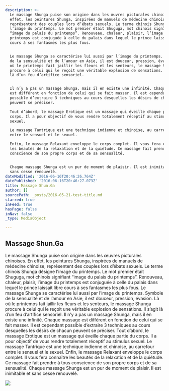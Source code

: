 ```yaml
---
description: >-
  Le massage Shunga puise son origine dans les œuvres picturales chinoises. En
  effet, les peintures Shunga, inspirées de manuels de médecine chinoise,
  représentent des couples lors d’ébats sexuels. Le terme chinois Shunga désigne
  l’image du printemps. Le mot premier était Shuguga, mot chinois signifiant
  “image du palais du printemps”. Renouveau, chaleur, plaisir, l’image du
  printemps est conjuguée à celle du palais dans lequel le prince laissait libre
  cours à ses fantasmes les plus fous.


  Le massage Shunga se caractérise lui aussi par l’image du printemps. Symbole
  de la sensualité et de l’amour en Asie, il est douceur, pression, évasion. Là
  où le printemps fait jaillir les fleurs et les senteurs, le massage Shunga
  procure à celui qui le reçoit une véritable explosion de sensations. Il s’agit
  là d’un feu d’artifice sensoriel.


  Il n’y a pas un massage Shunga, mais il en existe une infinité. Chaque massage
  est différent en fonction de celui qui se fait masser. Il est cependant
  possible d’extraire 3 techniques au cours desquelles les désirs de chacun
  peuvent se préciser.

  Tout d’abord, le massage Erotique est un massage qui éveille chaque partie du
  corps. Il a pour objectif de vous rendre totalement réceptif au stimulus
  sexuel.

  Le massage Tantrique est une technique indienne et chinoise, au carrefour
  entre le sensuel et le sexuel.

  Enfin, le massage Relaxant enveloppe le corps complet. Il vous fera connaître
  les beautés de la relaxation et de la quiétude. Ce massage fait prendre à tous
  conscience de son propre corps et de sa sensualité.


  Chaque massage Shunga est un pur de moment de plaisir. Il est inimitable et
  sans cesse renouvelé. 
dateModified: '2016-06-16T20:46:26.764Z'
datePublished: '2016-06-16T20:46:27.073Z'
title: Massage Shun.Ga
author: []
sourcePath: _posts/2016-05-21-test-title.md
starred: true
inFeed: true
hasPage: false
inNav: false
_type: MediaObject

---
```

<article style=""><h1>Massage Shun.Ga</h1><p>Le massage Shunga puise son origine dans les œuvres picturales chinoises. En effet, les peintures Shunga, inspirées de manuels de médecine chinoise, représentent des couples lors d’ébats sexuels. Le terme chinois Shunga désigne l’image du printemps. Le mot premier était Shuguga, mot chinois signifiant “image du palais du printemps”. Renouveau, chaleur, plaisir, l’image du printemps est conjuguée à celle du palais dans lequel le prince laissait libre cours à ses fantasmes les plus fous. Le massage Shunga se caractérise lui aussi par l’image du printemps. Symbole de la sensualité et de l’amour en Asie, il est douceur, pression, évasion. Là où le printemps fait jaillir les fleurs et les senteurs, le massage Shunga procure à celui qui le reçoit une véritable explosion de sensations. Il s’agit là d’un feu d’artifice sensoriel. Il n’y a pas un massage Shunga, mais il en existe une infinité. Chaque massage est différent en fonction de celui qui se fait masser. Il est cependant possible d’extraire 3 techniques au cours desquelles les désirs de chacun peuvent se préciser. Tout d’abord, le massage Erotique est un massage qui éveille chaque partie du corps. Il a pour objectif de vous rendre totalement réceptif au stimulus sexuel. Le massage Tantrique est une technique indienne et chinoise, au carrefour entre le sensuel et le sexuel. Enfin, le massage Relaxant enveloppe le corps complet. Il vous fera connaître les beautés de la relaxation et de la quiétude. Ce massage fait prendre à tous conscience de son propre corps et de sa sensualité. Chaque massage Shunga est un pur de moment de plaisir. Il est inimitable et sans cesse renouvelé. </p></article>

![](https://the-grid-user-content.s3-us-west-2.amazonaws.com/62015582-a297-4a59-9a84-c37c9e37aec7.jpg)